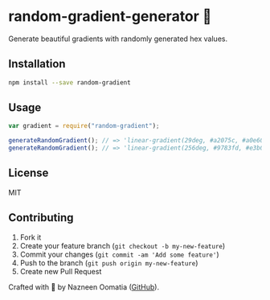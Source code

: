 # random-gradient-generator 🎨

Generate beautiful gradients with randomly generated hex values.

## Installation

```bash
npm install --save random-gradient
```

## Usage

```javascript
var gradient = require("random-gradient");

generateRandomGradient(); // => 'linear-gradient(29deg, #a2075c, #a0e60e)'
generateRandomGradient(); // => 'linear-gradient(256deg, #9783fd, #e3b03e)'
```

## License

MIT

## Contributing

1. Fork it
2. Create your feature branch (`git checkout -b my-new-feature`)
3. Commit your changes (`git commit -am 'Add some feature'`)
4. Push to the branch (`git push origin my-new-feature`)
5. Create new Pull Request

Crafted with 💛 by Nazneen Oomatia ([GitHub](https://github.com/nazchini)).
